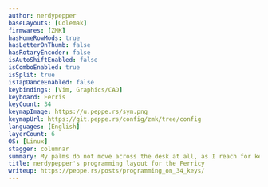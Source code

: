 ```yaml
---
author: nerdypepper
baseLayouts: [Colemak]
firmwares: [ZMK]
hasHomeRowMods: true
hasLetterOnThumb: false
hasRotaryEncoder: false
isAutoShiftEnabled: false
isComboEnabled: true
isSplit: true
isTapDanceEnabled: false
keybindings: [Vim, Graphics/CAD]
keyboard: Ferris
keyCount: 34
keymapImage: https://u.peppe.rs/sym.png
keymapUrl: https://git.peppe.rs/config/zmk/tree/config
languages: [English]
layerCount: 6
OS: [Linux]
stagger: columnar
summary: My palms do not move across the desk at all, as I reach for keys. My daily use consists of a bit of prose and a lot of program. I mostly write Rust and Bash, and my layout has evolved to accomodate special characters from their grammars (angled brackets and hyphens, specifically).
title: nerdypepper's programming layout for the Ferricy
writeup: https://peppe.rs/posts/programming_on_34_keys/
---
```

